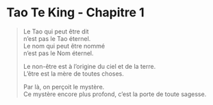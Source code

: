 # Tao Te King - Chapitre 1

> Le Tao qui peut être dit  
> n’est pas le Tao éternel.  
> Le nom qui peut être nommé  
> n’est pas le Nom éternel.  
>  
> Le non-être est à l’origine du ciel et de la terre.  
> L’être est la mère de toutes choses.  
>  
> Par là, on perçoit le mystère.  
> Ce mystère encore plus profond, c’est la porte de toute sagesse.
